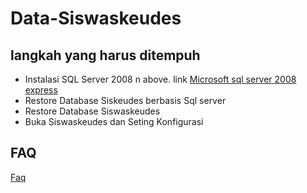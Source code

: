 # Data-Siswaskeudes

## langkah yang harus ditempuh
* Instalasi SQL Server 2008 n above. link [Microsoft sql server 2008 express](https://www.microsoft.com/en-us/download/details.aspx?id=30438)
* Restore Database Siskeudes berbasis Sql server
* Restore Database Siswaskeudes
* Buka Siswaskeudes dan Seting Konfigurasi

## FAQ
[Faq](Faq.md)
